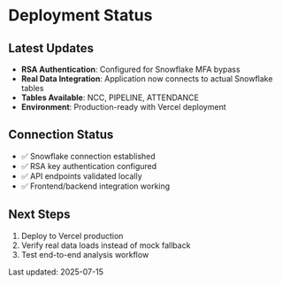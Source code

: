 # Deployment Status

## Latest Updates

- **RSA Authentication**: Configured for Snowflake MFA bypass
- **Real Data Integration**: Application now connects to actual Snowflake tables
- **Tables Available**: NCC, PIPELINE, ATTENDANCE
- **Environment**: Production-ready with Vercel deployment

## Connection Status
- ✅ Snowflake connection established
- ✅ RSA key authentication configured
- ✅ API endpoints validated locally
- ✅ Frontend/backend integration working

## Next Steps
1. Deploy to Vercel production
2. Verify real data loads instead of mock fallback
3. Test end-to-end analysis workflow

Last updated: 2025-07-15